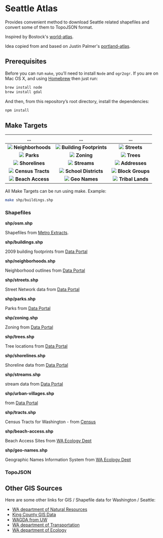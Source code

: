 # Seattle Atlas

Provides convenient method to download Seattle related shapefiles and convert some of them to TopoJSON format.

Inspired by Bostock's [world-atlas](https://github.com/mbostock/world-atlas). 

Idea copied from and based on Justin Palmer's [portland-atlas](https://github.com/Caged/portland-atlas).

## Prerequisites

Before you can run `make`, you’ll need to install `Node` and `ogr2ogr`. If you are on Mac OS X, and using [Homebrew](http://mxcl.github.com/homebrew/) then just run:

```bash
brew install node 
brew install gdal
```

And then, from this repository’s root directory, install the dependencies:

```bash
npm install
```

## Make Targets

... | ... | ... 
:---: | :---: | :---: 
![](https://raw.githubusercontent.com/vlandham/seattle-atlas/master/out/neighborhoods.png) **Neighborhoods** | ![](https://raw.githubusercontent.com/vlandham/seattle-atlas/master/out/buildings.png) **Building Footprints** | ![](https://raw.githubusercontent.com/vlandham/seattle-atlas/master/out/streets.png) **Streets**  
![](https://raw.githubusercontent.com/vlandham/seattle-atlas/master/out/parks.png) **Parks** | ![](https://raw.githubusercontent.com/vlandham/seattle-atlas/master/out/zoning.png) **Zoning** | ![](https://raw.githubusercontent.com/vlandham/seattle-atlas/master/out/trees.png) **Trees**  
![](https://raw.githubusercontent.com/vlandham/seattle-atlas/master/out/shorelines.png) **Shorelines** | ![](https://raw.githubusercontent.com/vlandham/seattle-atlas/master/out/streams.png) **Streams** | ![](https://raw.githubusercontent.com/vlandham/seattle-atlas/master/out/addresses.png) **Addresses**  
![](https://raw.githubusercontent.com/vlandham/seattle-atlas/master/out/tracts.png) **Census Tracts** | ![](https://raw.githubusercontent.com/vlandham/seattle-atlas/master/out/school-districts.png) **School Districts** | ![](https://raw.githubusercontent.com/vlandham/seattle-atlas/master/out/block-groups.png) **Block Groups**  
![](https://raw.githubusercontent.com/vlandham/seattle-atlas/master/out/beach-access.png) **Beach Access** | ![](https://raw.githubusercontent.com/vlandham/seattle-atlas/master/out/geo-names.png) **Geo Names** | ![](https://raw.githubusercontent.com/vlandham/seattle-atlas/master/out/tribal-lands.png) **Tribal Lands**  

All Make Targets can be run using make. Example:

```bash
make shp/buildings.shp
```

### Shapefiles

<b>shp/osm.shp</b>

Shapefiles from [Metro Extracts](http://metro.teczno.com/#seattle).

<b>shp/buildings.shp</b>

2009 building footprints from [Data Portal](https://data.seattle.gov/dataset/2009-Building-Outlines/y7u8-vad7)

<b>shp/neighborhoods.shp</b>

Neighborhood outlines from [Data Portal]()

<b>shp/streets.shp</b>

Street Network data from [Data Portal](https://data.seattle.gov/dataset/Street-Network-Database/afip-2mzr)

<b>shp/parks.shp</b>

Parks from [Data Portal](https://data.seattle.gov/dataset/City-Of-Seattle-Parks/kxj9-se6t)

<b>shp/zoning.shp</b>

Zoning from [Data Portal](https://https://data.seattle.gov/dataset/City-Of-Seattle-Zoning/2hat-teay)

<b>shp/trees.shp</b>

Tree locations from [Data Portal](https://data.seattle.gov/dataset/Trees/xg4t-j322)

<b>shp/shorelines.shp</b>

Shoreline data from [Data Portal](https://data.seattle.gov/dataset/Shorelines/gf6u-sgut)

<b>shp/streams.shp</b>

stream data from [Data Portal](https://data.seattle.gov/dataset/Streams/fwb4-f3gx)

<b>shp/urban-villages.shp</b>

from [Data Portal](https://data.seattle.gov/dataset/Urban-Villages/ugw3-tp9e)

<b>shp/tracts.shp</b>

Census Tracts for Washington - from [Census](http://www.census.gov/cgi-bin/geo/shapefiles2013/main)

<b>shp/beach-access.shp</b>

Beach Access Sites from [WA Ecology Dept](https://fortress.wa.gov/ecy/coastalatlas/tools/PublicAccessDownload.aspx)

<b>shp/geo-names.shp</b>

Geographic Names Information System from [WA Ecology Dept](http://www.ecy.wa.gov/services/gis/data/data.htm)

### TopoJSON

## Other GIS Sources

Here are some other links for GIS / Shapefile data for Washington / Seattle:


  * [WA department of Natural Resources](http://fortress.wa.gov/dnr/app1/dataweb/dmmatrix.html)
  * [King County GIS Data](http://www.kingcounty.gov/operations/GIS/GISData/Metadata.aspx)
  * [WAGDA from UW](http://wagda.lib.washington.edu/data/)
  * [WA department of Transportation](http://www.wsdot.wa.gov/mapsdata/geodatacatalog/default.htm)
  * [WA department of Ecology](http://www.ecy.wa.gov/services/gis/data/data.htm)

